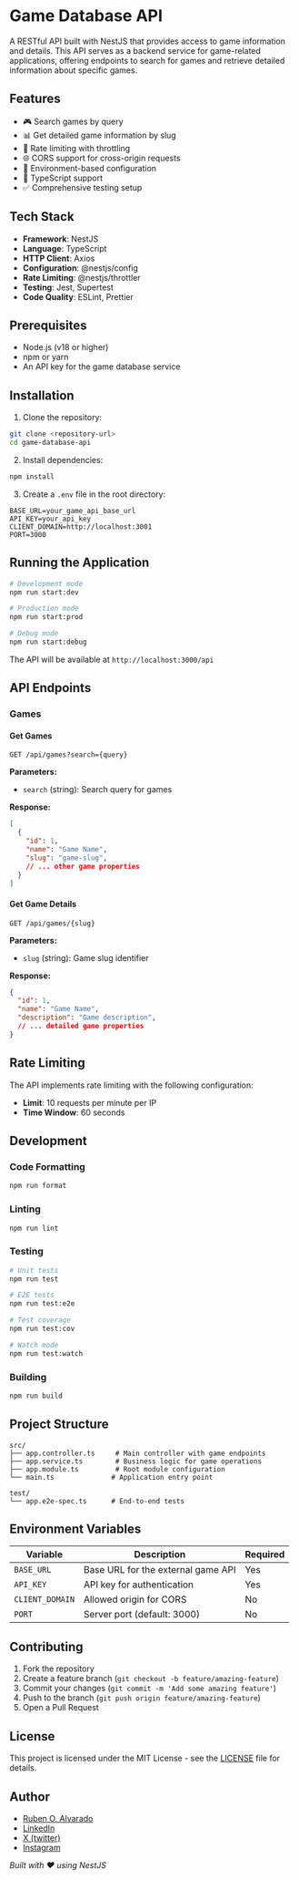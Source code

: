 # Game Database API

A RESTful API built with NestJS that provides access to game information and details. This API serves as a backend service for game-related applications, offering endpoints to search for games and retrieve detailed information about specific games.

## Features

- 🎮 Search games by query
- 📊 Get detailed game information by slug
- 🚦 Rate limiting with throttling
- 🌐 CORS support for cross-origin requests
- 🔧 Environment-based configuration
- 📝 TypeScript support
- ✅ Comprehensive testing setup

## Tech Stack

- **Framework**: NestJS
- **Language**: TypeScript
- **HTTP Client**: Axios
- **Configuration**: @nestjs/config
- **Rate Limiting**: @nestjs/throttler
- **Testing**: Jest, Supertest
- **Code Quality**: ESLint, Prettier

## Prerequisites

- Node.js (v18 or higher)
- npm or yarn
- An API key for the game database service

## Installation

1. Clone the repository:
```bash
git clone <repository-url>
cd game-database-api
```

2. Install dependencies:
```bash
npm install
```

3. Create a `.env` file in the root directory:
```env
BASE_URL=your_game_api_base_url
API_KEY=your_api_key
CLIENT_DOMAIN=http://localhost:3001
PORT=3000
```

## Running the Application

```bash
# Development mode
npm run start:dev

# Production mode
npm run start:prod

# Debug mode
npm run start:debug
```

The API will be available at `http://localhost:3000/api`

## API Endpoints

### Games

#### Get Games
```http
GET /api/games?search={query}
```

**Parameters:**
- `search` (string): Search query for games

**Response:**
```json
[
  {
    "id": 1,
    "name": "Game Name",
    "slug": "game-slug",
    // ... other game properties
  }
]
```

#### Get Game Details
```http
GET /api/games/{slug}
```

**Parameters:**
- `slug` (string): Game slug identifier

**Response:**
```json
{
  "id": 1,
  "name": "Game Name",
  "description": "Game description",
  // ... detailed game properties
}
```

## Rate Limiting

The API implements rate limiting with the following configuration:
- **Limit**: 10 requests per minute per IP
- **Time Window**: 60 seconds

## Development

### Code Formatting
```bash
npm run format
```

### Linting
```bash
npm run lint
```

### Testing
```bash
# Unit tests
npm run test

# E2E tests
npm run test:e2e

# Test coverage
npm run test:cov

# Watch mode
npm run test:watch
```

### Building
```bash
npm run build
```

## Project Structure

```
src/
├── app.controller.ts     # Main controller with game endpoints
├── app.service.ts        # Business logic for game operations
├── app.module.ts         # Root module configuration
└── main.ts              # Application entry point

test/
└── app.e2e-spec.ts      # End-to-end tests
```

## Environment Variables

| Variable | Description | Required |
|----------|-------------|----------|
| `BASE_URL` | Base URL for the external game API | Yes |
| `API_KEY` | API key for authentication | Yes |
| `CLIENT_DOMAIN` | Allowed origin for CORS | No |
| `PORT` | Server port (default: 3000) | No |

## Contributing

1. Fork the repository
2. Create a feature branch (`git checkout -b feature/amazing-feature`)
3. Commit your changes (`git commit -m 'Add some amazing feature'`)
4. Push to the branch (`git push origin feature/amazing-feature`)
5. Open a Pull Request

## License

This project is licensed under the MIT License - see the [LICENSE](LICENSE) file for details.

## Author
- [Ruben O. Alvarado](https://github.com/RubenOAlvarado)
- [LinkedIn](https://www.linkedin.com/in/ruben-alvarado-molina-9020010/)
- [X (twitter)](https://twitter.com/RubenOAlvarado)
- [Instagram](https://www.instagram.com/alvaradorubo/)

*Built with ❤️ using NestJS*

